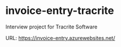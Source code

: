 # invoice-entry-tracrite
Interview project for Tracrite Software

URL: https://invoice-entry.azurewebsites.net/
